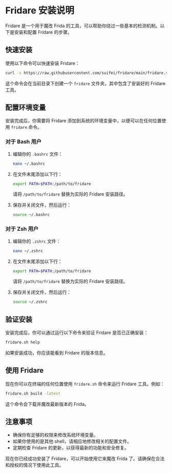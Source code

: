# Fridare 安装说明

Fridare 是一个用于魔改 Frida 的工具，可以帮助你绕过一些基本的检测机制。以下是安装和配置 Fridare 的步骤。

## 快速安装

使用以下命令可以快速安装 Fridare：

```bash
curl -s https://raw.githubusercontent.com/suifei/fridare/main/fridare.sh | bash -s install
```

这个命令会在当前目录下创建一个 `fridare` 文件夹，其中包含了安装好的 Fridare 工具。

## 配置环境变量

安装完成后，你需要将 Fridare 添加到系统的环境变量中，以便可以在任何位置使用 `fridare` 命令。

### 对于 Bash 用户

1. 编辑你的 `.bashrc` 文件：

   ```bash
   nano ~/.bashrc
   ```

2. 在文件末尾添加以下行：

   ```bash
   export PATH=$PATH:/path/to/fridare
   ```

   请将 `/path/to/fridare` 替换为实际的 Fridare 安装路径。

3. 保存并关闭文件，然后运行：

   ```bash
   source ~/.bashrc
   ```

### 对于 Zsh 用户

1. 编辑你的 `.zshrc` 文件：

   ```bash
   nano ~/.zshrc
   ```

2. 在文件末尾添加以下行：

   ```bash
   export PATH=$PATH:/path/to/fridare
   ```

   请将 `/path/to/fridare` 替换为实际的 Fridare 安装路径。

3. 保存并关闭文件，然后运行：

   ```bash
   source ~/.zshrc
   ```

## 验证安装

安装完成后，你可以通过运行以下命令来验证 Fridare 是否已正确安装：

```bash
fridare.sh help
```

如果安装成功，你应该能看到 Fridare 的版本信息。

## 使用 Fridare

现在你可以在终端的任何位置使用 `fridare.sh` 命令来运行 Fridare 工具。例如：

```bash
fridare.sh build -latest
```

这个命令会下载并魔改最新版本的 Frida。

## 注意事项

- 确保你有足够的权限来修改系统环境变量。
- 如果你使用的是其他 shell，请相应地修改相关的配置文件。
- 定期检查 Fridare 的更新，以获得最新的功能和安全修复。

现在你已经成功安装了 Fridare，可以开始使用它来魔改 Frida 了。请确保在合法和授权的情况下使用此工具。